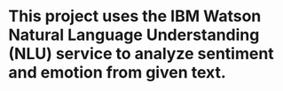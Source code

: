 # This project uses the IBM Watson Natural Language Understanding (NLU) service to analyze sentiment and emotion from given text.
